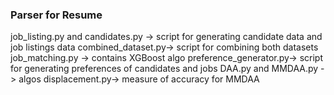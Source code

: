 ### Parser for Resume


job_listing.py and candidates.py -> script for generating candidate data and job listings data 
combined_dataset.py-> script for combining both datasets
job_matching.py -> contains XGBoost algo 
preference_generator.py-> script for generating preferences of candidates and jobs 
DAA.py and MMDAA.py -> algos 
displacement.py-> measure of accuracy for MMDAA
